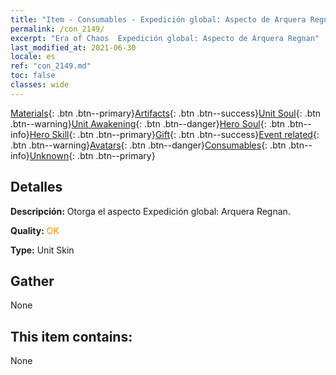 ```yaml
---
title: "Item - Consumables - Expedición global: Aspecto de Arquera Regnan"
permalink: /con_2149/
excerpt: "Era of Chaos  Expedición global: Aspecto de Arquera Regnan"
last_modified_at: 2021-06-30
locale: es
ref: "con_2149.md"
toc: false
classes: wide
---
```

 [Materials](/ItemsES/){: .btn .btn--primary}[Artifacts](/ItemsES/Artifacts/){: .btn .btn--success}[Unit Soul](/ItemsES/UnitSoul/){: .btn .btn--warning}[Unit Awakening](/ItemsES/UnitAwakening/){: .btn .btn--danger}[Hero Soul](/ItemsES/HeroSoul/){: .btn .btn--info}[Hero Skill](/ItemsES/HeroSkill/){: .btn .btn--primary}[Gift](/ItemsES/Gift/){: .btn .btn--success}[Event related](/ItemsES/Events/){: .btn .btn--warning}[Avatars](/ItemsES/Avatars/){: .btn .btn--danger}[Consumables](/ItemsES/Consumables/){: .btn .btn--info}[Unknown](/ItemsES/Unknown/){: .btn .btn--primary}

## Detalles
 **Descripción:** Otorga el aspecto Expedición global: Arquera Regnan.

 **Quality:** <span style="color: #FF8C00">OK</span>

 **Type:** Unit Skin

## Gather

  None

## This item contains:

  None

